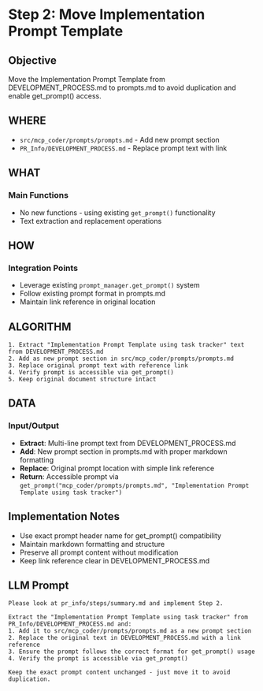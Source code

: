 # Step 2: Move Implementation Prompt Template

## Objective
Move the Implementation Prompt Template from DEVELOPMENT_PROCESS.md to prompts.md to avoid duplication and enable get_prompt() access.

## WHERE
- `src/mcp_coder/prompts/prompts.md` - Add new prompt section
- `PR_Info/DEVELOPMENT_PROCESS.md` - Replace prompt text with link

## WHAT
### Main Functions
- No new functions - using existing `get_prompt()` functionality
- Text extraction and replacement operations

## HOW
### Integration Points
- Leverage existing `prompt_manager.get_prompt()` system
- Follow existing prompt format in prompts.md
- Maintain link reference in original location

## ALGORITHM
```
1. Extract "Implementation Prompt Template using task tracker" text from DEVELOPMENT_PROCESS.md
2. Add as new prompt section in src/mcp_coder/prompts/prompts.md  
3. Replace original prompt text with reference link
4. Verify prompt is accessible via get_prompt()
5. Keep original document structure intact
```

## DATA
### Input/Output
- **Extract**: Multi-line prompt text from DEVELOPMENT_PROCESS.md
- **Add**: New prompt section in prompts.md with proper markdown formatting
- **Replace**: Original prompt location with simple link reference
- **Return**: Accessible prompt via `get_prompt("mcp_coder/prompts/prompts.md", "Implementation Prompt Template using task tracker")`

## Implementation Notes
- Use exact prompt header name for get_prompt() compatibility
- Maintain markdown formatting and structure
- Preserve all prompt content without modification
- Keep link reference clear in DEVELOPMENT_PROCESS.md

## LLM Prompt
```
Please look at pr_info/steps/summary.md and implement Step 2.

Extract the "Implementation Prompt Template using task tracker" from PR_Info/DEVELOPMENT_PROCESS.md and:
1. Add it to src/mcp_coder/prompts/prompts.md as a new prompt section
2. Replace the original text in DEVELOPMENT_PROCESS.md with a link reference
3. Ensure the prompt follows the correct format for get_prompt() usage
4. Verify the prompt is accessible via get_prompt()

Keep the exact prompt content unchanged - just move it to avoid duplication.
```
